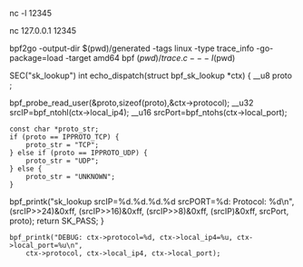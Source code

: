

nc -l 12345

nc 127.0.0.1 12345



bpf2go -output-dir $(pwd)/generated -tags linux -type trace_info -go-package=load -target amd64 bpf $(pwd)/trace.c -- -I$(pwd)

SEC("sk_lookup")
int echo_dispatch(struct bpf_sk_lookup *ctx)
{
    __u8 proto ; 


bpf_probe_read_user(&proto,sizeof(proto),&ctx->protocol);
     __u32 srcIP=bpf_ntohl(ctx->local_ip4);
     __u16 srcPort=bpf_ntohs(ctx->local_port);


    const char *proto_str;
    if (proto == IPPROTO_TCP) {
        proto_str = "TCP";
    } else if (proto == IPPROTO_UDP) {
        proto_str = "UDP";
    } else {
        proto_str = "UNKNOWN";
    }

 bpf_printk("sk_lookup srcIP=%d.%d.%d.%d    srcPORT=%d: Protocol: %d\n", 
    (srcIP>>24)&0xff,
    (srcIP>>16)&0xff,
    (srcIP>>8)&0xff,
    (srcIP)&0xff,
     srcPort,
     proto);
    return SK_PASS;
}

    bpf_printk("DEBUG: ctx->protocol=%d, ctx->local_ip4=%u, ctx->local_port=%u\n", 
        ctx->protocol, ctx->local_ip4, ctx->local_port);


























